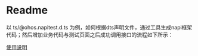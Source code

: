 # Readme

以 ts/@ohos.napitest.d.ts 为例，如何根据dts声明文件，通过工具生成napi框架代码；然后增加业务代码与测试页面之后成功调用接口的流程如下所示：

[使用说明](https://gitee.com/openharmony/napi_generator/blob/master/src/cml/dts2cpp/docs/INSTRUCTION_ZH.md)